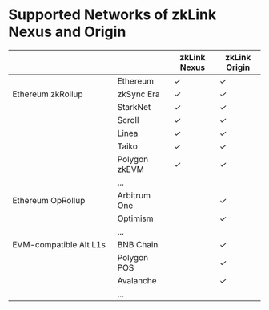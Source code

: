 # Supported Networks of zkLink Nexus and Origin

<table><thead><tr><th width="194"></th><th></th><th>zkLink Nexus</th><th>zkLink Origin</th></tr></thead><tbody><tr><td></td><td>Ethereum</td><td><em>✓</em></td><td><em>✓</em></td></tr><tr><td>Ethereum zkRollup</td><td>zkSync Era</td><td><em>✓</em></td><td><em>✓</em></td></tr><tr><td></td><td>StarkNet</td><td><em>✓</em></td><td><em>✓</em></td></tr><tr><td></td><td>Scroll</td><td><em>✓</em></td><td><em>✓</em></td></tr><tr><td></td><td>Linea</td><td><em>✓</em></td><td><em>✓</em></td></tr><tr><td></td><td>Taiko</td><td><em>✓</em></td><td><em>✓</em></td></tr><tr><td></td><td>Polygon zkEVM</td><td><em>✓</em></td><td><em>✓</em></td></tr><tr><td></td><td>...</td><td></td><td></td></tr><tr><td>Ethereum OpRollup</td><td>Arbitrum One</td><td></td><td><em>✓</em></td></tr><tr><td></td><td>Optimism</td><td></td><td><em>✓</em></td></tr><tr><td></td><td>...</td><td></td><td></td></tr><tr><td>EVM-compatible Alt L1s</td><td>BNB Chain</td><td></td><td><em>✓</em></td></tr><tr><td></td><td>Polygon POS</td><td></td><td><em>✓</em></td></tr><tr><td></td><td>Avalanche</td><td></td><td><em>✓</em></td></tr><tr><td></td><td>...</td><td></td><td></td></tr></tbody></table>
